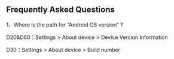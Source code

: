 ## Frequently Asked Questions

1、Where is the path for “Android OS version” ?

D20&D60：Settings > About device > Device Version Information

D30：Settings > About device > Build number
